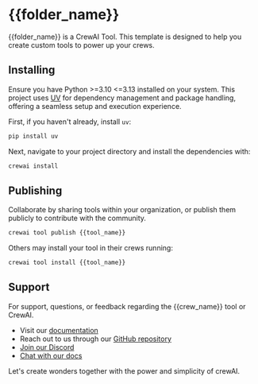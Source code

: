 # {{folder_name}}

{{folder_name}} is a CrewAI Tool. This template is designed to help you create
custom tools to power up your crews.

## Installing

Ensure you have Python >=3.10 <=3.13 installed on your system. This project
uses [UV](https://docs.astral.sh/uv/) for dependency management and package
handling, offering a seamless setup and execution experience.

First, if you haven't already, install `uv`:

```bash
pip install uv
```

Next, navigate to your project directory and install the dependencies with:

```bash
crewai install
```

## Publishing

Collaborate by sharing tools within your organization, or publish them publicly
to contribute with the community.

```bash
crewai tool publish {{tool_name}}
```

Others may install your tool in their crews running:

```bash
crewai tool install {{tool_name}}
```

## Support

For support, questions, or feedback regarding the {{crew_name}} tool or CrewAI.

- Visit our [documentation](https://docs.crewai.com)
- Reach out to us through our [GitHub repository](https://github.com/joaomdmoura/crewai)
- [Join our Discord](https://discord.com/invite/X4JWnZnxPb)
- [Chat with our docs](https://chatg.pt/DWjSBZn)

Let's create wonders together with the power and simplicity of crewAI.
